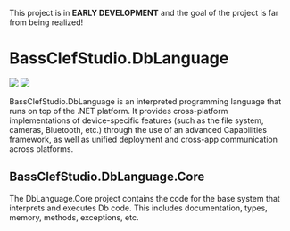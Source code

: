 This project is in **EARLY DEVELOPMENT** and the goal of the project is far from being realized!

# BassClefStudio.DbLanguage
![](https://github.com/bassclefstudio/BassClefStudio.DbLanguage/workflows/.NET%20Core%20Build,%20Test,%20and%20Pack/badge.svg)
![](https://github.com/bassclefstudio/BassClefStudio.DbLanguage/workflows/.NET%20Core%20Build%20and%20Test/badge.svg)

BassClefStudio.DbLanguage is an interpreted programming language that runs on top of the .NET platform. It provides cross-platform implementations of device-specific features (such as the file system, cameras, Bluetooth, etc.) through the use of an advanced Capabilities framework, as well as unified deployment and cross-app communication across platforms.

## BassClefStudio.DbLanguage.Core
The DbLanguage.Core project contains the code for the base system that interprets and executes Db code. This includes documentation, types, memory, methods, exceptions, etc.
